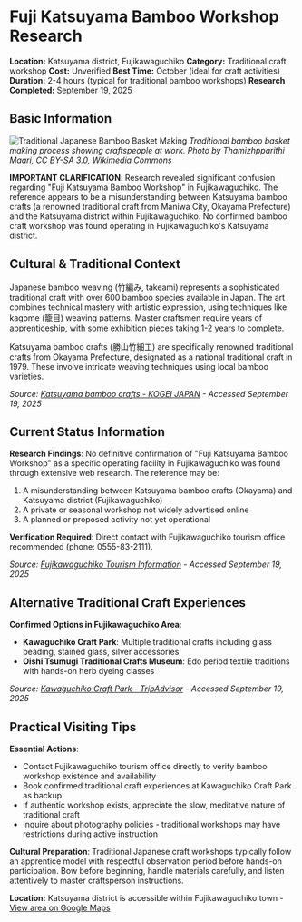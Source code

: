 # Fuji Katsuyama Bamboo Workshop Research

**Location:** Katsuyama district, Fujikawaguchiko
**Category:** Traditional craft workshop
**Cost:** Unverified
**Best Time:** October (ideal for craft activities)
**Duration:** 2-4 hours (typical for traditional bamboo workshops)
**Research Completed:** September 19, 2025

## Basic Information

![Traditional Japanese Bamboo Basket Making](https://upload.wikimedia.org/wikipedia/commons/a/a8/A_bamboo_basket_making_1.JPG)
*Traditional bamboo basket making process showing craftspeople at work. Photo by Thamizhpparithi Maari, CC BY-SA 3.0, Wikimedia Commons*

**IMPORTANT CLARIFICATION**: Research revealed significant confusion regarding "Fuji Katsuyama Bamboo Workshop" in Fujikawaguchiko. The reference appears to be a misunderstanding between Katsuyama bamboo crafts (a renowned traditional craft from Maniwa City, Okayama Prefecture) and the Katsuyama district within Fujikawaguchiko. No confirmed bamboo craft workshop was found operating in Fujikawaguchiko's Katsuyama district.

## Cultural & Traditional Context

Japanese bamboo weaving (竹編み, takeami) represents a sophisticated traditional craft with over 600 bamboo species available in Japan. The art combines technical mastery with artistic expression, using techniques like kagome (籠目) weaving patterns. Master craftsmen require years of apprenticeship, with some exhibition pieces taking 1-2 years to complete.

Katsuyama bamboo crafts (勝山竹細工) are specifically renowned traditional crafts from Okayama Prefecture, designated as a national traditional craft in 1979. These involve intricate weaving techniques using local bamboo varieties.

*Source: [Katsuyama bamboo crafts - KOGEI JAPAN](https://kogeijapan.com/locale/en_US/katsuyamatakezaiku/) - Accessed September 19, 2025*

## Current Status Information

**Research Findings**: No definitive confirmation of "Fuji Katsuyama Bamboo Workshop" as a specific operating facility in Fujikawaguchiko was found through extensive web research. The reference may be:
1. A misunderstanding between Katsuyama bamboo crafts (Okayama) and Katsuyama district (Fujikawaguchiko)
2. A private or seasonal workshop not widely advertised online
3. A planned or proposed activity not yet operational

**Verification Required**: Direct contact with Fujikawaguchiko tourism office recommended (phone: 0555-83-2111).

*Source: [Fujikawaguchiko Tourism Information](https://fujisan.ne.jp/en/) - Accessed September 19, 2025*

## Alternative Traditional Craft Experiences

**Confirmed Options in Fujikawaguchiko Area**:
- **Kawaguchiko Craft Park**: Multiple traditional crafts including glass beading, stained glass, silver accessories
- **Oishi Tsumugi Traditional Crafts Museum**: Edo period textile traditions with hands-on herb dyeing classes

*Source: [Kawaguchiko Craft Park - TripAdvisor](https://www.tripadvisor.com/Attraction_Review-g1165976-d10005605-Reviews-Kawaguchiko_Craft_Park-Fujikawaguchiko_machi_Minamitsuru_gun_Yamanashi_Prefectu.html) - Accessed September 19, 2025*

## Practical Visiting Tips

**Essential Actions**:
- Contact Fujikawaguchiko tourism office directly to verify bamboo workshop existence and availability
- Book confirmed traditional craft experiences at Kawaguchiko Craft Park as backup
- If authentic workshop exists, appreciate the slow, meditative nature of traditional craft
- Inquire about photography policies - traditional workshops may have restrictions during active instruction

**Cultural Preparation**: Traditional Japanese craft workshops typically follow an apprentice model with respectful observation period before hands-on participation. Bow before beginning, handle materials carefully, and listen attentively to master craftsperson instructions.

**Location:** Katsuyama district is accessible within Fujikawaguchiko town - [View area on Google Maps](https://www.google.com/maps/@35.4897686,138.7514459,15z)